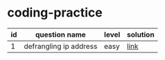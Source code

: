 # coding-practice

 id     | question name                     | level | solution
---     | ---                               | ---   | ---
1       | defrangling ip address            | easy  | [link](./leetcode/defrangling-ip.py)